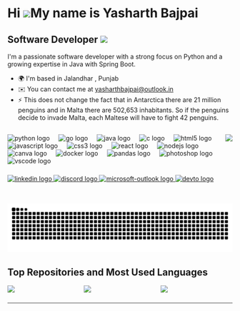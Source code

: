 
Hi ![](https://user-images.githubusercontent.com/18350557/176309783-0785949b-9127-417c-8b55-ab5a4333674e.gif)My name is Yasharth Bajpai
=======================================================================================================================================

Software Developer ![](https://komarev.com/ghpvc/?username=yasharthbajpai&color=blueviolet&style=flat-square)
------------------

I'm a passionate software developer with a strong focus on Python and a growing expertise in Java with Spring Boot.

* 🌍  I'm based in Jalandhar , Punjab
* ✉️  You can contact me at [yasharthbajpai@outlook.in](mailto:yasharthbajpai@outlook.in)
* ⚡  This does not change the fact that in Antarctica there are 21 million penguins and in Malta there are 502,653 inhabitants. So if the penguins decide to invade Malta, each Maltese will have to fight 42 penguins.

##

<img align="right" height="150" src="https://i.pinimg.com/originals/63/04/61/6304610331d5f68a696401a8b29da4f7.gif"  />

<div align="left">
 <img src="https://cdn.jsdelivr.net/gh/devicons/devicon/icons/python/python-original.svg" height="30" alt="python logo"  />
  <img width="12" />
  <img src="https://cdn.jsdelivr.net/gh/devicons/devicon/icons/go/go-original.svg" height="30" alt="go logo"  />
  <img width="12" />
  <img src="https://cdn.jsdelivr.net/gh/devicons/devicon/icons/java/java-original.svg" height="30" alt="java logo"  />
  <img width="12" />
  <img src="https://cdn.jsdelivr.net/gh/devicons/devicon/icons/c/c-original.svg" height="30" alt="c logo"  />
  <img width="12" />
  <img src="https://cdn.jsdelivr.net/gh/devicons/devicon/icons/html5/html5-original.svg" height="30" alt="html5 logo"  />
  <img width="12" />
  <img src="https://cdn.jsdelivr.net/gh/devicons/devicon/icons/javascript/javascript-original.svg" height="30" alt="javascript logo"  />
  <img width="12" />
  <img src="https://cdn.jsdelivr.net/gh/devicons/devicon/icons/css3/css3-original.svg" height="30" alt="css3 logo"  />
  <img width="12" />
  <img src="https://cdn.jsdelivr.net/gh/devicons/devicon/icons/react/react-original.svg" height="30" alt="react logo"  />
  <img width="12" />
  <img src="https://cdn.jsdelivr.net/gh/devicons/devicon/icons/nodejs/nodejs-original.svg" height="30" alt="nodejs logo"  />
  <img width="12" />
  <img src="https://cdn.jsdelivr.net/gh/devicons/devicon/icons/canva/canva-original.svg" height="30" alt="canva logo"  />
  <img width="12" />
  <img src="https://cdn.jsdelivr.net/gh/devicons/devicon/icons/docker/docker-original.svg" height="30" alt="docker logo"  />
  <img width="12" />
  <img src="https://cdn.jsdelivr.net/gh/devicons/devicon/icons/pandas/pandas-original.svg" height="30" alt="pandas logo"  />
  <img width="12" />
  <img src="https://cdn.jsdelivr.net/gh/devicons/devicon/icons/photoshop/photoshop-plain.svg" height="30" alt="photoshop logo"  />
  <img width="12" />
  <img src="https://cdn.jsdelivr.net/gh/devicons/devicon/icons/vscode/vscode-original.svg" height="30" alt="vscode logo"  />
</div>

###

<div align="left">
  <a href="https://www.linkedin.com/in/yasharthbajpai" target="_blank">
    <img src="https://img.shields.io/static/v1?message=LinkedIn&logo=linkedin&label=&color=0077B5&logoColor=white&labelColor=&style=for-the-badge" height="35" alt="linkedin logo"  />
  </a>
  <a href="https://discord.com/users/lolatolopa" target="_blank">
    <img src="https://img.shields.io/static/v1?message=Discord&logo=discord&label=&color=7289DA&logoColor=white&labelColor=&style=for-the-badge" height="35" alt="discord logo"  />
  </a>
  <a href="mailto:yasharthbajpai@outlook.in" target="_blank">
    <img src="https://img.shields.io/static/v1?message=Outlook&logo=microsoft-outlook&label=&color=0078D4&logoColor=white&labelColor=&style=for-the-badge" height="35" alt="microsoft-outlook logo"  />
  </a>
  <a href="https://leetcode.com/u/yasharthbajpai/" target="_blank">
    <img src="https://img.shields.io/static/v1?message=Leetcode&logo=dev.to&label=&color=0A0A0A&logoColor=black&labelColor=&style=for-the-badge" height="35" alt="devto logo"  />
  </a>
</div>

##

<br clear="both">

<img src="https://raw.githubusercontent.com/yasharthbajpai/yasharthbajpai/output/snake.svg" alt="Snake animation" />

##


## Top Repositories and Most Used Languages

<div align="center"> <div style="display: flex; justify-content: space-between; border-bottom: 1px solid #444; padding-bottom: 20px; margin-bottom: 20px;"> <a href="https://github.com/yasharthbajpai/flipkart-scapper"> <img src="https://github-readme-stats.vercel.app/api/pin/?username=yasharthbajpai&repo=flipkart-scapper&theme=dracula" width="32%" /> </a> <a href="https://github.com/yasharthbajpai/CS50P-Sol"> <img src="https://github-readme-stats.vercel.app/api/pin/?username=yasharthbajpai&repo=CS50P-Sol&theme=dracula" width="32%" /> </a> <img src="https://github-readme-stats.vercel.app/api/top-langs/?username=yasharthbajpai&layout=compact&theme=dracula&hide_border=true" width="32%" /> </div> </div>

##
